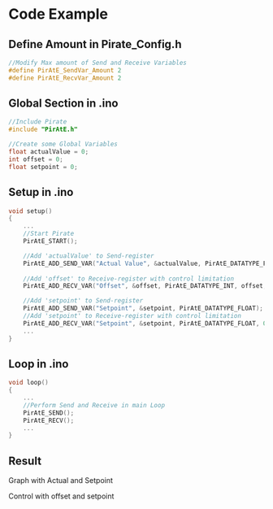 # Code Example


## Define Amount in Pirate_Config.h

```c++
//Modify Max amount of Send and Receive Variables
#define PirAtE_SendVar_Amount 2
#define PirAtE_RecvVar_Amount 2
```

## Global Section in .ino

```c++
//Include Pirate
#include "PirAtE.h"

//Create some Global Variables
float actualValue = 0;
int offset = 0;
float setpoint = 0;

```


## Setup in .ino

```c++
void setup()
{
    ...
    //Start Pirate
    PirAtE_START();

    //Add 'actualValue' to Send-register
    PirAtE_ADD_SEND_VAR("Actual Value", &actualValue, PirAtE_DATATYPE_FLOAT);
    
    //Add 'offset' to Receive-register with control limitation
    PirAtE_ADD_RECV_VAR("Offset", &offset, PirAtE_DATATYPE_INT, offset, 200, -200);

    //Add 'setpoint' to Send-register
    PirAtE_ADD_SEND_VAR("Setpoint", &setpoint, PirAtE_DATATYPE_FLOAT);
    //Add 'setpoint' to Receive-register with control limitation
    PirAtE_ADD_RECV_VAR("Setpoint", &setpoint, PirAtE_DATATYPE_FLOAT, 0, 100, 0.01);
    ...
}
```

## Loop in .ino

```c++
void loop()
{
    ...
    //Perform Send and Receive in main Loop
    PirAtE_SEND();
    PirAtE_RECV();
    ...
}
```

## Result

Graph with Actual and Setpoint

Control with offset and setpoint